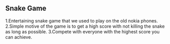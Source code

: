 ## Snake Game

 1.Entertaining snake game that we used to play on the old nokia phones.
 2.Simple motive of the game is to get a high score with not killing the snake as long as possible.
 3.Compete with everyone with the highest score you can achieve.

